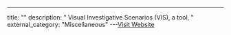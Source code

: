 ---
title: ""
description: "
Visual Investigative Scenarios (VIS), a
tool,
"
external_category: "Miscellaneous"
---[Visit Website](https://vis.occrp.org/)

